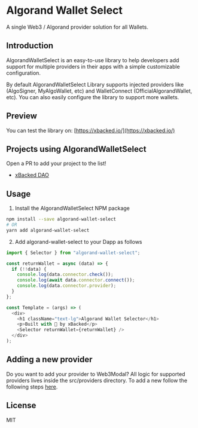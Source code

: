 # Algorand Wallet Select

A single Web3 / Algorand provider solution for all Wallets.

## Introduction

AlgorandWalletSelect is an easy-to-use library to help developers add support for multiple providers in their apps with a simple customizable configuration.

By default AlgorandWalletSelect Library supports injected providers like (AlgoSigner, MyAlgoWallet, etc) and WalletConnect (OfficialAlgorandWallet, etc). You can also easily configure the library to support more wallets.

## Preview

You can test the library on: [https://xbacked.io/](https://xbacked.io/)

## Projects using AlgorandWalletSelect

Open a PR to add your project to the list!

- [xBacked DAO](https://xbacked.io/)

## Usage

1. Install the AlgorandWalletSelect NPM package

```bash
npm install --save algorand-wallet-select
# OR
yarn add algorand-wallet-select
```

2. Add algorand-wallet-select to your Dapp as follows

```javascript
import { Selector } from "algorand-wallet-select";

const returnWallet = async (data) => {
  if (!!data) {
    console.log(data.connector.check());
    console.log(await data.connector.connect());
    console.log(data.connector.provider);
  }
};

const Template = (args) => (
  <div>
    <h1 className="text-lg">Algorand Wallet Selector</h1>
    <p>Built with 💚 by xBacked</p>
    <Selector returnWallet={returnWallet} />
  </div>
);
```

## Adding a new provider

Do you want to add your provider to Web3Modal? All logic for supported providers lives inside the src/providers directory. To add a new follow the following steps [here]().

## License

MIT

